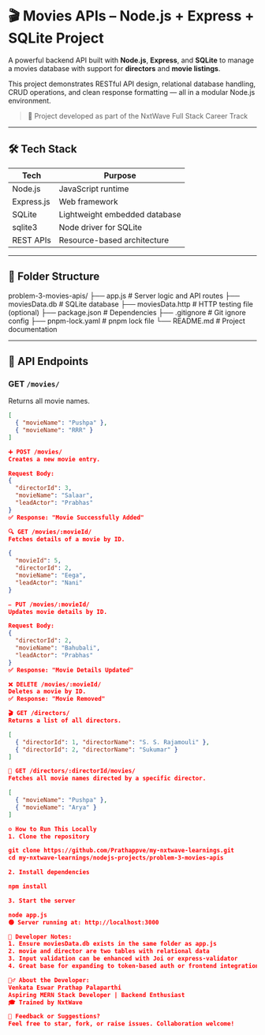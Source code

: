 # 🎬 Movies APIs – Node.js + Express + SQLite Project

A powerful backend API built with **Node.js**, **Express**, and **SQLite** to manage a movies database with support for **directors** and **movie listings**.

This project demonstrates RESTful API design, relational database handling, CRUD operations, and clean response formatting — all in a modular Node.js environment.

> 📌 Project developed as part of the NxtWave Full Stack Career Track

---

## 🛠️ Tech Stack

| Tech        | Purpose                        |
|-------------|---------------------------------|
| Node.js     | JavaScript runtime              |
| Express.js  | Web framework                   |
| SQLite      | Lightweight embedded database   |
| sqlite3     | Node driver for SQLite          |
| REST APIs   | Resource-based architecture     |

---

## 📁 Folder Structure

problem-3-movies-apis/
├── app.js # Server logic and API routes
├── moviesData.db # SQLite database
├── moviesData.http # HTTP testing file (optional)
├── package.json # Dependencies
├── .gitignore # Git ignore config
├── pnpm-lock.yaml # pnpm lock file
└── README.md # Project documentation


---

## 🔗 API Endpoints

### GET `/movies/`
Returns all movie names.

```json
[
  { "movieName": "Pushpa" },
  { "movieName": "RRR" }
]

➕ POST /movies/
Creates a new movie entry.

Request Body:
{
  "directorId": 3,
  "movieName": "Salaar",
  "leadActor": "Prabhas"
}
✅ Response: "Movie Successfully Added"

🔍 GET /movies/:movieId/
Fetches details of a movie by ID.

{
  "movieId": 5,
  "directorId": 2,
  "movieName": "Eega",
  "leadActor": "Nani"
}

✏️ PUT /movies/:movieId/
Updates movie details by ID.

Request Body:
{
  "directorId": 2,
  "movieName": "Bahubali",
  "leadActor": "Prabhas"
}
✅ Response: "Movie Details Updated"

❌ DELETE /movies/:movieId/
Deletes a movie by ID.
✅ Response: "Movie Removed"

🎬 GET /directors/
Returns a list of all directors.

[
  { "directorId": 1, "directorName": "S. S. Rajamouli" },
  { "directorId": 2, "directorName": "Sukumar" }
]

🎥 GET /directors/:directorId/movies/
Fetches all movie names directed by a specific director.

[
  { "movieName": "Pushpa" },
  { "movieName": "Arya" }
]

⚙️ How to Run This Locally
1. Clone the repository

git clone https://github.com/Prathappve/my-nxtwave-learnings.git
cd my-nxtwave-learnings/nodejs-projects/problem-3-movies-apis

2. Install dependencies

npm install

3. Start the server

node app.js
🟢 Server running at: http://localhost:3000

📌 Developer Notes:
1. Ensure moviesData.db exists in the same folder as app.js
2. movie and director are two tables with relational data
3. Input validation can be enhanced with Joi or express-validator
4. Great base for expanding to token-based auth or frontend integration

🙋‍♂️ About the Developer:
Venkata Eswar Prathap Palaparthi
Aspiring MERN Stack Developer | Backend Enthusiast
🎓 Trained by NxtWave

💬 Feedback or Suggestions?
Feel free to star, fork, or raise issues. Collaboration welcome!
